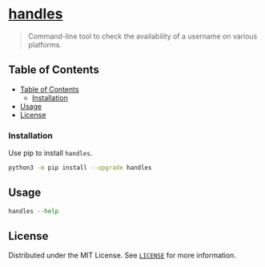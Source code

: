 # [handles](https://4mbl.link/gh/handles)

> Command-line tool to check the availability of a username on various platforms.

## Table of Contents

* [Table of Contents](#table-of-contents)
  * [Installation](#installation)
* [Usage](#usage)
* [License](#license)

### Installation

Use pip to install `handles`.

```bash
python3 -m pip install --upgrade handles
```

## Usage

```python
handles --help
```

## License

Distributed under the MIT License. See [`LICENSE`](./LICENSE) for more information.
